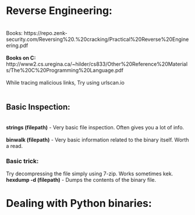 <h1>Reverse Engineering:</h1><br>
Books: https://repo.zenk-security.com/Reversing%20.%20cracking/Practical%20Reverse%20Engineering.pdf
<br><br>
<b>Books on C:</b>
http://www2.cs.uregina.ca/~hilder/cs833/Other%20Reference%20Materials/The%20C%20Programming%20Language.pdf<br>
<br>
While tracing malicious links, Try using urlscan.io<br>
<br>
<h2>Basic Inspection:</h2><br>
<b>strings (filepath)</b>    -     Very basic file inspection. Often gives you a lot of info.<br>
<br>
<b>binwalk (filepath)</b>    -     Very basic information related to the binary itself. Worth a read.
<h3>Basic trick:</h3> Try decompressing the file simply using 7-zip. Works sometimes kek.<br>
<b>hexdump -d (filepath)</b> -     Dumps the contents of the binary file.
<br>
<h1>Dealing with Python binaries:</h1><br>

